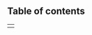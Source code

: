 ## Table of contents

<table><tr><td>

<!-- START doctoc -->
<!-- END doctoc -->

</td></tr></table>
